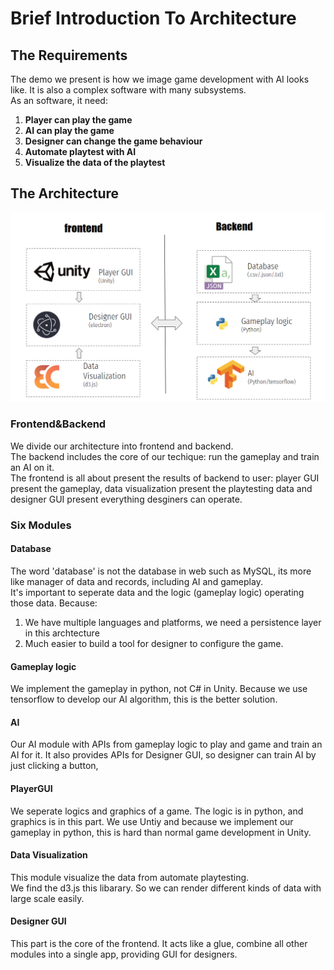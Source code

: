 [architecture-pic]:resources/arc.png
# Brief Introduction To Architecture
## The Requirements
The demo we present is how we image game development with AI looks like. It is also a complex software with many subsystems.  
As an software, it need:  

1. **Player can play the game**
2. **AI can play the game**
3. **Designer can change the game behaviour**
4. **Automate playtest with AI**
5. **Visualize the data of the playtest**
## The Architecture
![image][architecture-pic]
### Frontend&Backend
We divide our architecture into frontend and backend.   
The backend includes the core of our techique: run the gameplay and train an AI on it.  
The frontend is all about present the results of backend to user: player GUI present the gameplay, data visualization present the playtesting data and designer GUI present everything desginers can operate.  
### Six Modules
#### Database
The word 'database' is not the database in web such as MySQL, its more like manager of data and records, including AI and gameplay.  
It's important to seperate data and the logic (gameplay logic) operating those data. Because:  
1. We have multiple languages and platforms, 
we need a persistence layer in this archtecture
2. Much easier to build a tool for designer to configure the game.
#### Gameplay logic
We implement the gameplay in python, not C# in Unity. Because we use tensorflow to develop our AI algorithm, this is the better solution.
#### AI
Our AI module with APIs from gameplay logic to play and game and train an AI for it. It also provides APIs for Designer GUI, so designer can train AI by just clicking a button,
#### PlayerGUI
We seperate logics and graphics of a game. The logic is in python, and graphics is in this part. We use Untiy and because we implement our gameplay in python, this is hard than normal game development in Unity.
#### Data Visualization
This module visualize the data from automate playtesting.  
We find the d3.js this libarary. So we can render different kinds of data with large scale easily. 
#### Designer GUI
This part is the core of the frontend. It acts like a glue, combine all other modules into a single app, providing GUI for designers.